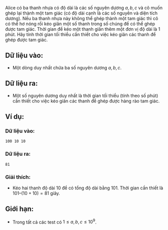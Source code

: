Alice có ba thanh nhựa có độ dài là các số nguyên dương $a,b,c$ và cô muốn ghép lại thành một tam giác (có độ dài cạnh là các số nguyên và diện tích dương). Nếu ba thanh nhựa này không thể ghép thành một tam giác thì cô có thể hơ nóng rồi kéo giãn một số thanh trong số chúng để có thể ghép được tam giác. Thời gian để kéo một thanh giãn thêm một đơn vị độ dài là $1$ phút. Hãy tính thời gian tối thiểu cần thiết cho việc kéo giãn các thanh để ghép được tam giác.

## Dữ liệu vào:
- Một dòng duy nhất chứa ba số nguyên dương $a,b,c$.

## Dữ liệu ra:
- Một số nguyên dương duy nhất là thời gian tối thiểu (tính theo số phút) cần thiết cho việc kéo giãn các thanh để ghép được hàng rào tam giác.

## Ví dụ:
### Dữ liệu vào:
```
100 10 10
```

### Dữ liệu ra:
```
81
```
### Giải thích:
- Kéo hai thanh độ dài $10$ để có tổng độ dài bằng $101$. Thời gian cần thiết là $101 – (10 + 10) = 81$ giây.

## Giới hạn:
- Trong tất cả các test có $1≤a,b,c≤10^9$.